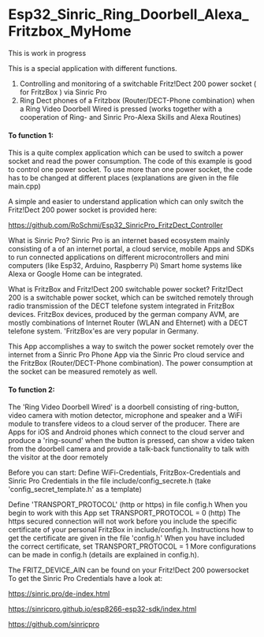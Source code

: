 # Esp32_Sinric_Ring_Doorbell_Alexa_Fritzbox_MyHome

This is work in progress

This is a special application with different functions.

1) Controlling and monitoring of a switchable Fritz!Dect 200 power socket ( for FritzBox ) via Sinric Pro
2) Ring Dect phones of a Fritzbox (Router/DECT-Phone combination) when a Ring Video Doorbell Wired is pressed (works together with a cooperation of Ring- and Sinric Pro-Alexa Skills and Alexa Routines)

#### To function 1:

This is a quite complex application which can be used to switch a power socket and read the power consumption. The code of this example is good to control one power socket. To use more than one power socket, the code has to be changed at different places (explanations are given in the file main.cpp)

A simple and easier to understand application which can only switch the Fritz!Dect 200 power socket is provided here:

https://github.com/RoSchmi/Esp32_SinricPro_FritzDect_Controller

What is Sinric Pro?
Sinric Pro is an internet based ecosystem mainly consisting of a of an internet portal, a cloud service, mobile Apps and SDKs to run connected applications on different microcontrollers and mini computers (like Esp32, Arduino, Raspberry Pi) Smart home systems like Alexa or Google Home can be integrated.

What is FritzBox and Fritz!Dect 200 switchable power socket?
Fritz!Dect 200 is a switchable power socket, which can be switched remotely through radio transmission of the DECT telefone system integrated in FritzBox devices. FritzBox devices, produced by the german company AVM, are mostly combinations of Internet Router (WLAN and Ehternet) with a DECT telefone system. 'FritzBox'es are very popular in Germany.

This App accomplishes a way to switch the power socket remotely over the internet from a Sinric Pro Phone App via the Sinric Pro cloud service and the FritzBox (Router/DECT-Phone combination). The power consumption at the socket can be measured remotely as well.

#### To function 2:

The 'Ring Video Doorbell Wired' is a doorbell consisting of ring-button, video camera with motion detector, microphone and speaker and a WiFi module to transfere videos to a cloud server of the producer. There are Apps for iOS and Android phones which connect to the cloud server and produce a 'ring-sound' when the button is pressed, can show a video taken from the doorbell camera and provide a talk-back functionality to talk with the visitor at the door remotely

Before you can start:
Define WiFi-Credentials, FritzBox-Credentials and Sinric Pro Credentials in the file include/config_secrete.h (take 'config_secret_template.h' as a template)

Define 'TRANSPORT_PROTOCOL' (http or https) in file config.h When you begin to work with this App set TRANSPORT_PROTOCOL = 0 (http) The https secured connection will not work before you include the specific certificate of your personal FritzBox in include/config.h. Instructions how to get the certificate are given in the file 'config.h' When you have included the correct certificate, set TRANSPORT_PROTOCOL = 1 More configurations can be made in config.h (details are explained in config.h).

The FRITZ_DEVICE_AIN can be found on your Fritz!Dect 200 powersocket To get the Sinric Pro Credentials have a look at:

https://sinric.pro/de-index.html

https://sinricpro.github.io/esp8266-esp32-sdk/index.html

https://github.com/sinricpro
